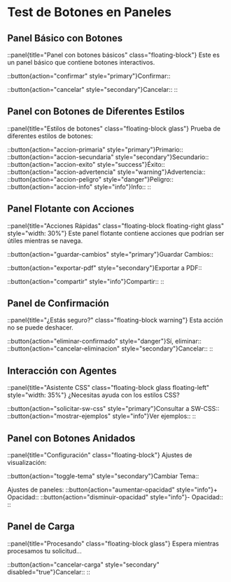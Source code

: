 # Test de Botones en Paneles

## Panel Básico con Botones

::panel{title="Panel con botones básicos" class="floating-block"}
Este es un panel básico que contiene botones interactivos.

::button{action="confirmar" style="primary"}Confirmar::

::button{action="cancelar" style="secondary"}Cancelar::
::

## Panel con Botones de Diferentes Estilos

::panel{title="Estilos de botones" class="floating-block glass"}
Prueba de diferentes estilos de botones:

::button{action="accion-primaria" style="primary"}Primario::
::button{action="accion-secundaria" style="secondary"}Secundario::
::button{action="accion-exito" style="success"}Éxito::
::button{action="accion-advertencia" style="warning"}Advertencia::
::button{action="accion-peligro" style="danger"}Peligro::
::button{action="accion-info" style="info"}Info::
::

## Panel Flotante con Acciones

::panel{title="Acciones Rápidas" class="floating-block floating-right glass" style="width: 30%"}
Este panel flotante contiene acciones que podrían ser útiles mientras se navega.

::button{action="guardar-cambios" style="primary"}Guardar Cambios::

::button{action="exportar-pdf" style="secondary"}Exportar a PDF::

::button{action="compartir" style="info"}Compartir::
::

## Panel de Confirmación

::panel{title="¿Estás seguro?" class="floating-block warning"}
Esta acción no se puede deshacer.

::button{action="eliminar-confirmado" style="danger"}Sí, eliminar::
::button{action="cancelar-eliminacion" style="secondary"}Cancelar::
::

## Interacción con Agentes

::panel{title="Asistente CSS" class="floating-block glass floating-left" style="width: 35%"}
¿Necesitas ayuda con los estilos CSS?

::button{action="solicitar-sw-css" style="primary"}Consultar a SW-CSS::
::button{action="mostrar-ejemplos" style="info"}Ver ejemplos::
::

## Panel con Botones Anidados

::panel{title="Configuración" class="floating-block"}
Ajustes de visualización:

::button{action="toggle-tema" style="secondary"}Cambiar Tema::

Ajustes de paneles:
::button{action="aumentar-opacidad" style="info"}+ Opacidad::
::button{action="disminuir-opacidad" style="info"}- Opacidad::
::

## Panel de Carga

::panel{title="Procesando" class="floating-block glass"}
Espera mientras procesamos tu solicitud...

::button{action="cancelar-carga" style="secondary" disabled="true"}Cancelar::
:: 